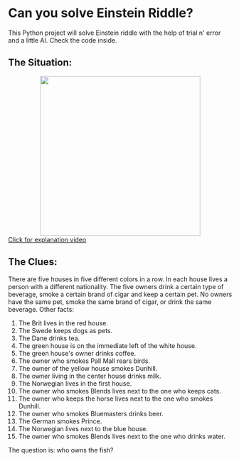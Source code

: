 # Can you solve Einstein Riddle?
This Python project will solve Einstein riddle with the help of trial n' error and a little AI. Check the code inside.

## The Situation:
<center><a href="https://www.youtube.com/watch?v=1rDVz_Fb6HQ">
<img src="https://i.imgur.com/zEZTUJk.gif" height="360">
</a></center>
<a href="https://www.youtube.com/watch?v=1rDVz_Fb6HQ">Click for explanation video</a>

## The Clues:
There are five houses in five different colors in a row. In each house lives a person with a different nationality. The five owners drink a certain type of beverage, smoke a certain brand of cigar and keep a certain pet. No owners have the same pet, smoke the same brand of cigar, or drink the same beverage. Other facts:
1. The Brit lives in the red house. 
2. The Swede keeps dogs as pets. 
3. The Dane drinks tea. 
4. The green house is on the immediate left of the white house. 
5. The green house's owner drinks coffee. 
6. The owner who smokes Pall Mall rears birds. 
7. The owner of the yellow house smokes Dunhill. 
8. The owner living in the center house drinks milk. 
9. The Norwegian lives in the first house. 
10. The owner who smokes Blends lives next to the one who keeps cats. 
11. The owner who keeps the horse lives next to the one who smokes Dunhill. 
12. The owner who smokes Bluemasters drinks beer. 
13. The German smokes Prince. 
14. The Norwegian lives next to the blue house. 
15. The owner who smokes Blends lives next to the one who drinks water. 

The question is: who owns the fish?